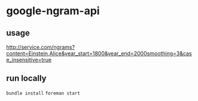 # google-ngram-api

## usage

http://service.com/ngrams?content=Einstein,Alice&year_start=1800&year_end=2000smoothing=3&case_insensitive=true

## run locally
`bundle install`
`foreman start`

